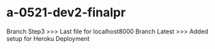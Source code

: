 # a-0521-dev2-finalpr

Branch Step3 >>> Last file for localhost8000
Branch Latest >>> Added setup for Heroku Deployment
